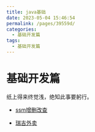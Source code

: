 ```yaml
---
title: java基础
date: 2023-05-04 15:46:54
permalink: /pages/39559d/
categories:
  - 基础开发篇
tags:
  - 基础开发篇
---
```

# 基础开发篇

纸上得来终觉浅，绝知此事要躬行。

+ [ssm增删改查](/pages/98f56c/)

+ [瑞吉外卖](/pages/6de3d6/)

